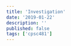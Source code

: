 ```yaml
---
title: 'Investigation'
date: '2019-01-22'
description: ''
published: false
tags: ['cpsc481']
---
```



